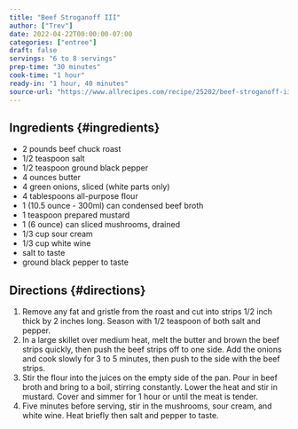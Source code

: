 ```yaml
---
title: "Beef Stroganoff III"
author: ["Trev"]
date: 2022-04-22T00:00:00-07:00
categories: ["entree"]
draft: false
servings: "6 to 8 servings"
prep-time: "30 minutes"
cook-time: "1 hour"
ready-in: "1 hour, 40 minutes"
source-url: "https://www.allrecipes.com/recipe/25202/beef-stroganoff-iii/"
---
```


## Ingredients {#ingredients}

-   2 pounds beef chuck roast
-   1/2 teaspoon salt
-   1/2 teaspoon ground black pepper
-   4 ounces butter
-   4 green onions, sliced (white parts only)
-   4 tablespoons all-purpose flour
-   1 (10.5 ounce - 300ml) can condensed beef broth
-   1 teaspoon prepared mustard
-   1 (6 ounce) can sliced mushrooms, drained
-   1/3 cup sour cream
-   1/3 cup white wine
-   salt to taste
-   ground black pepper to taste


## Directions {#directions}

1.  Remove any fat and gristle from the roast and cut into strips 1/2 inch thick by 2 inches long. Season with 1/2 teaspoon of both salt and pepper.
2.  In a large skillet over medium heat, melt the butter and brown the beef strips quickly, then push the beef strips off to one side. Add the onions and cook slowly for 3 to 5 minutes, then push to the side with the beef strips.
3.  Stir the flour into the juices on the empty side of the pan. Pour in beef broth and bring to a boil, stirring constantly. Lower the heat and stir in mustard. Cover and simmer for 1 hour or until the meat is tender.
4.  Five minutes before serving, stir in the mushrooms, sour cream, and white wine. Heat briefly then salt and pepper to taste.